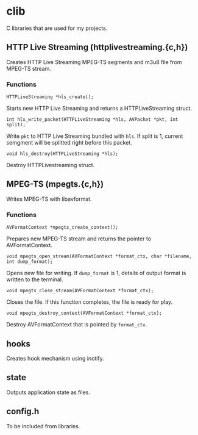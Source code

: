 clib
====

C libraries that are used for my projects.

## HTTP Live Streaming (httplivestreaming.{c,h})

Creates HTTP Live Streaming MPEG-TS segments and m3u8 file from MPEG-TS stream.

### Functions

    HTTPLiveStreaming *hls_create();

Starts new HTTP Live Streaming and returns a HTTPLiveStreaming struct.

    int hls_write_packet(HTTPLiveStreaming *hls, AVPacket *pkt, int split);

Write `pkt` to HTTP Live Streaming bundled with `hls`. If split is 1, current semgment will be splitted right before this packet.

    void hls_destroy(HTTPLiveStreaming *hls);

Destroy HTTPLivestreaming struct.

## MPEG-TS (mpegts.{c,h})

Writes MPEG-TS with libavformat.

### Functions

    AVFormatContext *mpegts_create_context();

Prepares new MPEG-TS stream and returns the pointer to AVFormatContext.

    void mpegts_open_stream(AVFormatContext *format_ctx, char *filename, int dump_format);

Opens new file for writing. If `dump_format` is 1, details of output format is written to the terminal.

    void mpegts_close_stream(AVFormatContext *format_ctx);

Closes the file. If this function completes, the file is ready for play.

    void mpegts_destroy_context(AVFormatContext *format_ctx);

Destroy AVFormatContext that is pointed by `format_ctx`.

## hooks

Creates hook mechanism using inotify.

## state

Outputs application state as files.

## config.h

To be included from libraries.
